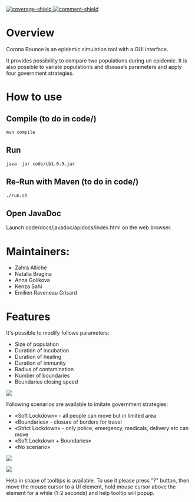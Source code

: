 [main]: https://gaufre.informatique.univ-paris-diderot.fr/raveneau/corona-bounce
[coverage-shield]: https://img.shields.io/badge/Coverage-35%25-yellow
[comment-shield]: https://img.shields.io/badge/Javadoc-100%25-brightgreen
[ ![coverage-shield][] ][main]
[ ![comment-shield][] ][main]


# **Overview**

Corona Bounce is an epidemic simulation tool with a GUI interface.

It provides possibility to compare two populations during un epidemic.
It is also possible to variate population’s and disease’s parameters and apply four government strategies.

# **How to use**

## Compile (to do in code/)
```
mvn compile
```

## Run
```
java -jar code/cb1.0.9.jar
```

## Re-Run with Maven (to do in code/)
```
./run.sh
```

## Open JavaDoc
Launch code/docs/javadoc/apidocs/index.html on the web browser.

# **Maintainers:**

* Zahra Alliche
* Natalia Bragina
* Anna Golikova
* Kenza Sahi
* Emilien Raveneau Grisard


# **Features**

It's possible to modify follows parameters:
* Size of population
* Duration of incubation
* Duration of healing
* Duration of immunity
* Radius of contamination
* Number of boundaries
* Boundaries closing speed 



![](https://a.radikal.ru/a34/2201/07/238fa32f6f12.gif)

Following scenarios are available to imitate government strategies:

* «Soft Lockdown» - all people can move but in limited area
* «Boundaries» - closure of borders for travel 
* «Strict Lockdown» - only police, emergency, medicals, delivery etc can move
* «Soft Lockdown + Boundaries»
* «No scenario»


![](https://c.radikal.ru/c37/2201/fc/ba5cc52125cc.gif)


![](https://d.radikal.ru/d10/2201/79/574790179406.gif)


Help in shape of tooltips is available. 
To use it please press "?" button, then move the mouse cursor to a UI element, hold mouse cursor above the element for a while (1-2 seconds) and help tooltip will popup.  
